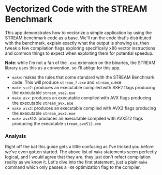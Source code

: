 # Vectorized Code with the STREAM Benchmark

This app demonstrates how to vectorize a simple application by using the STREAM benchmark code as a base. We'll run the code that's distributed with the benchmark, explain exactly what the output is showing us, then tweak a few compilation flags exploring specifically x86 vector instructions and common things to expect when exploiting them for potential speedup. 

**Note**: while I'm not a fan of the `.exe` extension on the binaries, the STREAM library uses this as a convention, so I'll ablige for this app.

- `make`: makes the rules that come standard with the STREAM Benchmark code. This will produce `stream_f.exe` and `stream_c`.exe
- `make sse2`: produces an executable compiled with SSE2 flags producing the executable `stream_sse2.exe`
- `make avx`: produces an executable compiled with AVX flags producing the executable `stream_avx.exe`
- `make avx2`: produces an executable compiled with AVX2 flags producing the executable `stream_avx2.exe`
- `make avx512`: produces an executable compiled with AVX512 flags producing the executable `stream_avx512.exe`

### Analysis

Right off the bat this guide gets a little confusing as I've tricked you before we've even gotten started. The above list of `make` statements seem perfectly logical, and I would agree that they are, they just don't refect compilation reality as we know it. Let's dive into the first statement, just a plain `make` command which only passes a `-O0` optimization flag to the compiler. 


